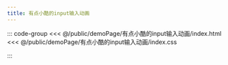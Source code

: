 ```yaml
---
title: 有点小酷的input输入动画
---
```


::: code-group
<<< @/public/demoPage/有点小酷的input输入动画/index.html
<<< @/public/demoPage/有点小酷的input输入动画/index.css

:::